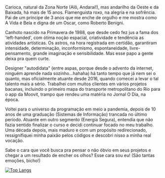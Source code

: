 Carioca, natural da Zona Norte (Alô, Andaraí!), mas andarilho da Oeste e da Baixada, há mais de 15 anos. Flamenguista roxo, na alegria e na sofrência. Pai de um príncipe de 3 anos que me enche de orgulho e me mostra como A Vida é Bela e digna de um Oscar, como Roberto Benigni.

Canhoto nascido na Primavera de 1988, que desde cedo fez jus a fama dos 'left-handed', com ótima noção espacial, criatividade e tendência as atividades artísticas. Os astros, na hora registrada em certidão, garantiram intensidade, determinação, inconformismo, espontaneidade, livre-pensamento, grande imaginação e sensibilidade. Mas esse papo a gente deixa pra quem curte.

Designer "autodidata" (entre aspas, porque desde o advento da internet, ninguém aprende nada sozinho...hahaha) há tanto tempo que já nem sei o quanto, mas oficialmente atuante desde 2016, quando comecei a levar o tal talento mais a sério. Trabalhei com muitos clientes em vários projetos bacanas, incluindo o primeiro mapa do transporte metropolitano do Rio para o app da Moovit, trampo que rendeu uma matéria no Jornal O Dia, na época.

Voltei para o universo da programação em meio a pandemia, depois de 10 anos de uma graduação (Sistemas de Informação) trancada no último período. Atuante em outro segmento (Energia Segura), entendia que não fazia sentido finalizar o curso e decidi continuar focado no meu trabalho. Uma década depois, mais maduro e com um propósito redirecionado, ressignifiquei minha paixão pelos códigos e descobri nisso a minha real vocação.

Sabe o cara que você busca pra pensar o não óbvio em seus projetos e chegar a um resultado de encher os olhos? Esse cara sou eu! (São tantas emoções, bicho!)

[![Top Langs](https://github-readme-stats.vercel.app/api/top-langs/?username=owilliamgoncalves&layout=compact&hide=CSS,HTML&hide_title=true)](https://github.com/anuraghazra/github-readme-stats)
